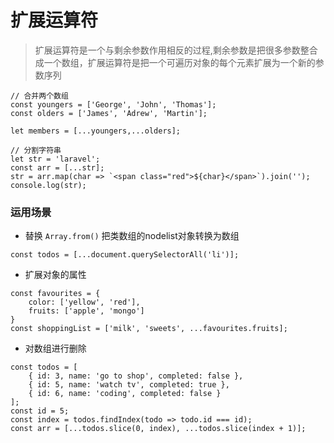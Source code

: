 # 扩展运算符
 > 扩展运算符是一个与剩余参数作用相反的过程,剩余参数是把很多参数整合成一个数组，扩展运算符是把一个可遍历对象的每个元素扩展为一个新的参数序列

 ```
 // 合并两个数组
const youngers = ['George', 'John', 'Thomas'];
const olders = ['James', 'Adrew', 'Martin'];

let members = [...youngers,...olders];
 ```

```
// 分割字符串
let str = 'laravel';
const arr = [...str];
str = arr.map(char => `<span class="red">${char}</span>`).join('');
console.log(str);
```

### 运用场景
* 替换 `Array.from()` 把类数组的nodelist对象转换为数组
```
const todos = [...document.querySelectorAll('li')];
```

* 扩展对象的属性
```
const favourites = {
    color: ['yellow', 'red'],
    fruits: ['apple', 'mongo']
}
const shoppingList = ['milk', 'sweets', ...favourites.fruits];
```

* 对数组进行删除
```
const todos = [
    { id: 3, name: 'go to shop', completed: false },
    { id: 5, name: 'watch tv', completed: true },
    { id: 6, name: 'coding', completed: false }
];
const id = 5;
const index = todos.findIndex(todo => todo.id === id);
const arr = [...todos.slice(0, index), ...todos.slice(index + 1)];
```